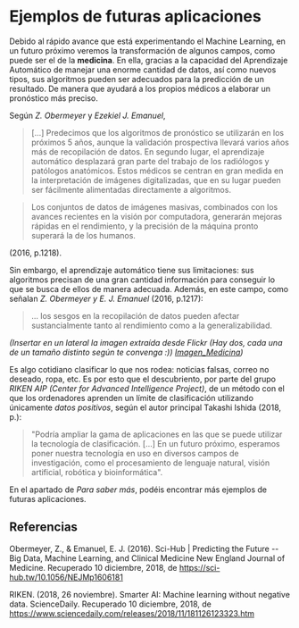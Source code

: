 # Ejemplos de futuras aplicaciones

Debido al rápido avance que está experimentando el Machine Learning, en un futuro próximo veremos la transformación de algunos campos, como puede ser el de la **medicina**. En ella, gracias a la capacidad del Aprendizaje Automático de manejar una enorme cantidad de datos, así como nuevos tipos, sus algoritmos pueden ser adecuados para la predicción de un resultado. De manera que ayudará a los propios médicos a elaborar un pronóstico más preciso.

Según *Z. Obermeyer* y *Ezekiel J. Emanuel*, 
>[...] Predecimos que los algoritmos de pronóstico se utilizarán en los próximos 5 años, aunque la validación prospectiva llevará varios años más de recopilación de datos. En segundo lugar, el aprendizaje automático desplazará gran parte del trabajo de los radiólogos y patólogos anatómicos. Estos médicos se centran en gran medida en la interpretación de imágenes digitalizadas, que en su lugar pueden ser fácilmente alimentadas directamente a algoritmos.

> Los conjuntos de datos de imágenes masivas, combinados con los avances recientes en la visión por computadora, generarán mejoras rápidas en el rendimiento, y la precisión de la máquina pronto superará la de los humanos. 

(2016, p.1218).

Sin embargo, el aprendizaje automático tiene sus limitaciones: sus algoritmos precisan de una gran cantidad información para conseguir lo que se busca de ellos de manera adecuada. Además, en este campo, como señalan *Z. Obermeyer y E. J. Emanuel* (2016, p.1217):

>... los sesgos en la recopilación de datos pueden afectar sustancialmente tanto al rendimiento como a la generalizabilidad.

*(Insertar en un lateral la imagen extraída desde Flickr (Hay dos, cada una de un tamaño distinto según te convenga :)) [Imagen_Medicina](https://drive.google.com/drive/u/1/folders/1NZqhluWW6xBl1O3JJ7HCnOhp6EkBl1P0))*



Es algo cotidiano clasificar lo que nos rodea: noticias falsas, correo no deseado, ropa, etc. Es por esto que el descubriento, por parte del grupo *RIKEN AIP (Center for Advanced Intelligence Project)*, de un método con el que los ordenadores aprenden un límite de clasificación utilizando únicamente *datos positivos*, según el autor principal Takashi Ishida (2018, p.):

> "Podría ampliar la gama de aplicaciones en las que se puede utilizar la tecnología de clasificación. [...] En un futuro próximo, esperamos poner nuestra tecnología en uso en diversos campos de investigación, como el procesamiento de lenguaje natural, visión artificial, robótica y bioinformática".

En el apartado de *Para saber más*, podéis encontrar más ejemplos de futuras aplicaciones. 



## Referencias
Obermeyer, Z., & Emanuel, E. J. (2016). Sci-Hub | Predicting the Future -- Big Data, Machine Learning, and Clinical Medicine New England Journal of Medicine. Recuperado 10 diciembre, 2018, de https://sci-hub.tw/10.1056/NEJMp1606181

RIKEN. (2018, 26 noviembre). Smarter AI: Machine learning without negative data. ScienceDaily. Recuperado 10 diciembre, 2018, de https://www.sciencedaily.com/releases/2018/11/181126123323.htm